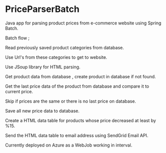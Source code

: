 # PriceParserBatch

Java app for parsing product prices from e-commerce website using Spring Batch.

Batch flow ;

Read previously saved product categories from database.

Use Url's from these categories to get to website.

Use JSoup library for HTML parsing.

Get product data from database , create product in database if not found.

Get the last price data of the product from database and compare it to current price.

Skip if prices are the same or there is no last price on database.

Save all new price data to database.

Create a HTML data table for products whose price decreased at least by %15.

Send the HTML data table to email address using SendGrid Email API.

Currently deployed on Azure as a WebJob working in interval.
